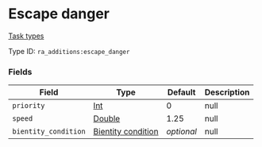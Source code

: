 # Escape danger
[Task types](../task_types_types.md)

Type ID: `ra_additions:escape_danger`
### Fields
Field | Type | Default | Description
------|------|---------|-------------
`priority` | [Int](../data_types/int.md) | 0 | null
`speed` | [Double](../data_types/double.md) | 1.25 | null
`bientity_condition` | [Bientity condition](../data_types/bientity_condition.md) | _optional_ | null
